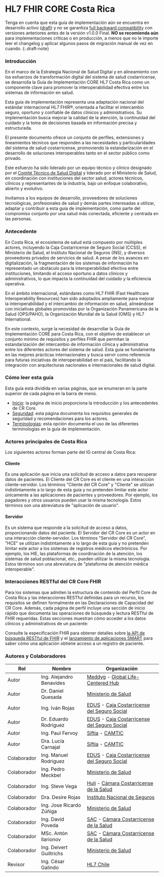 # HL7 FHIR CORE Costa Rica

Tenga en cuenta que esta guía de implementación aún se encuentra en desarrollo activo ([draft](http://hl7.org/fhir/extensions/CodeSystem-standards-status.html#standards-status-draft)) y no se garantiza [full backward compatibility](https://en.wikipedia.org/wiki/Backward_compatibility#In_software) con versiones anteriores antes de la versión v1.0.0 Final. **NO se recomienda aún** para implementaciones críticas o en producción, a menos que no le importe leer el changelog y aplicar algunos pasos de migración manual de vez en cuando.
{:.draft-note}

### Introducción
En el marco de la Estrategia Nacional de Salud Digital y en alineamiento con los esfuerzos de transformación digital del sistema de salud costarricense, se desarrolla la Guía de Implementación CORE HL7 Costa Rica como un componente clave para promover la interoperabilidad efectiva entre los sistemas de información en salud.

Esta guía de implementación representa una adaptación nacional del estándar internacional HL7 FHIR®, orientada a facilitar el intercambio seguro, oportuno y confiable de datos clínicos y administrativos. Su implementación busca mejorar la calidad de la atención, la continuidad del cuidado y la toma de decisiones basada en información precisa y estructurada.

El presente documento ofrece un conjunto de perfiles, extensiones y lineamientos técnicos que responden a las necesidades y particularidades del sistema de salud costarricense, promoviendo la estandarización en el desarrollo de soluciones interoperables tanto en el sector público como privado.

Este esfuerzo ha sido liderado por un equipo técnico y clínico designado por el [Comité Técnico de Salud Digital](https://www.ministeriodesalud.go.cr/index.php/biblioteca-de-archivos-left/documentos-ministerio-de-salud/ministerio-de-salud/salud-digital/hoja-de-ruta-salud-digital/6765-estrategia-nacional-de-salud-digital-de-costa-rica/file) y liderado por el Ministerio de Salud, en coordinación con instituciones del sector salud, actores técnicos, clínicos y representantes de la industria, bajo un enfoque colaborativo, abierto y evolutivo.

Invitamos a los equipos de desarrollo, proveedores de soluciones tecnológicas, profesionales de salud y demás partes interesadas a utilizar, adaptar y contribuir a esta guía de implementación, como parte del compromiso conjunto por una salud más conectada, eficiente y centrada en las personas.

### Antecedente
En Costa Rica, el ecosistema de salud está compuesto por múltiples actores, incluyendo la Caja Costarricense de Seguro Social (CCSS), el Ministerio de Salud, el Instituto Nacional de Seguros (INS), y diversos proveedores privados de servicios de salud. A pesar de los avances en digitalización, la fragmentación de los sistemas de información ha representado un obstáculo para la interoperabilidad efectiva entre instituciones, limitando el acceso oportuno a datos clínicos y administrativos, lo que impacta la continuidad del cuidado y la eficiencia operativa.

En el ámbito internacional, estándares como HL7 FHIR (Fast Healthcare Interoperability Resources) han sido adoptados ampliamente para mejorar la interoperabilidad y el intercambio de información en salud, alineándose con iniciativas globales promovidas por la Organización Panamericana de la Salud (OPS/PAHO), la Organización Mundial de la Salud (OMS) y HL7 International.

En este contexto, surge la necesidad de desarrollar la Guía de Implementación CORE para Costa Rica, con el objetivo de establecer un conjunto mínimo de requisitos y perfiles FHIR que permitan la estandarización del intercambio de información clínica y administrativa entre los diferentes actores del sistema de salud. Esta guía se fundamenta en las mejores prácticas internacionales y busca servir como referencia para futuras iniciativas de interoperabilidad en el país, facilitando la integración con arquitecturas nacionales e internacionales de salud digital.

### Cómo leer esta guía
Esta guía está dividida en varias páginas, que se enumeran en la parte superior de cada página en la barra de menú.

- [Inicio](index.html): la página de inicio proporciona la introducción y los antecedentes de CR Core.
- [Seguridad](security.html): esta página documenta los requisitos generales de seguridad y recomendaciones para los actores.
- [Terminologías](terminology.html): esta opción documenta el uso de las diferentes terminologías en la guía de implementación.

### Actores principales de Costa Rica
Los siguientes actores forman parte del IG central de Costa Rica:

#### Cliente
Es una aplicación que inicia una solicitud de acceso a datos para recuperar datos de pacientes. El Cliente del CR Core es el cliente en una interacción cliente-servidor. Los términos "Cliente del CR Core" y "Cliente" se utilizan indistintamente a lo largo de esta guía y no pretenden limitar este actor únicamente a las aplicaciones de pacientes y proveedores. Por ejemplo, los pagadores y otros usuarios pueden usar la misma tecnología. Estos términos son una abreviatura de "aplicación de usuario".

#### Servidor
Es un sistema que responde a la solicitud de acceso a datos, proporcionando datos del paciente. El Servidor del CR Core es un actor en una interacción cliente-servidor. Los términos "Servidor del CR Core", "HCE" se utilizan indistintamente a lo largo de esta guía y no pretenden limitar este actor a los sistemas de registros médicos electrónicos. Por ejemplo, los HIE, las plataformas de coordinación de la atención, los sistemas de salud poblacional, etc., pueden utilizar la misma tecnología. Estos términos son una abreviatura de "plataforma de atención médica interoperable".

### Interacciones RESTful del CR Core FHIR
Para los sistemas que admiten la estructura de contenido del Perfil Core de Costa Rica y las interacciones RESTful definidas para un recurso, los requisitos se definen formalmente en las Declaraciones de Capacidad del CR Core. Además, cada página de perfil incluye una sección de inicio rápido que documenta las operaciones de búsqueda y lectura RESTful de FHIR requeridas. Estas secciones muestran cómo acceder a los datos clínicos y administrativos de un paciente:

Consulte la especificación FHIR para obtener detalles sobre [la API de búsqueda RESTful de FHIR](https://hl7.org/fhir/R5/http.html#search) y el [lanzamiento de aplicaciones SMART](https://hl7.org/fhir/smart-app-launch/STU2/) para saber cómo una aplicación obtiene acceso a un registro de paciente.

### Autores y Colaboradores

| Rol         | Nombre                   | Organización                                           |
| ----------- | ------------------------ | ------------------------------------------------------ |
| Autor       | Ing. Alejandro Benavides | [Meddyg](https://meddyg.com/) - [Global Life-Centered Hub](#)            |
| Autor       | Dr. Daniel Quesada       | [Ministerio de Salud](https://ministeriodesalud.go.cr/)                               |
| Autor       | Ing. Iván Rojas          | [EDUS](https://www.ccss.sa.cr/appedus/) - [Caja Costarricense del Seguro Social](#)  |
| Autor       | Dr. Eduardo Rodríguez    | [EDUS](https://www.ccss.sa.cr/appedus/) - [Caja Costarricense del Seguro Social](#)  |
| Autor       | Ing. Paul Fervoy         | [Siftia](https://siftia.tech/es/) - [CAMTIC](#)                              |
| Autor       | Dra. Lucía Carnajal      | [Siftia](https://siftia.tech/es/) - [CAMTIC](#)                              |
| Colaborador | Ing. Manuel Rodriguez    | [EDUS](https://www.ccss.sa.cr/appedus/) - [Caja Costarricense del Seguro Social](#)  |
| Colaborador | Ing. Pedro Meckbel       | [Ministerio de Salud](https://ministeriodesalud.go.cr/)                               |
| Colaborador | Ing. Steve Vega          | [Huli](https://huli.io/) - [Cámara Costarricense de la Salud](#)      |
| Colaborador | Dra. Desire Rojas        | [Instituto Nacional de Seguros](https://www.grupoins.com/)                     |
| Colaborador | Ing. Jose Ricardo Zúñiga | [Ministerio de Salud](https://ministeriodesalud.go.cr/)                               |
| Colaborador | Ing. David Poveda        | [SAC](https://www.saludaunclick.com/) - [Cámara Costarricense de la Salud](#)       |
| Colaborador | MSc. Antón Ilarionov     | [SAC](https://www.saludaunclick.com/) - [Cámara Costarricense de la Salud](#)       |
| Colaborador | Ing. Deivert Guiltrichs  | [Ministerio de Salud](https://ministeriodesalud.go.cr/)                               |
| Revisor     | Ing. César Galindo       | [HL7 Chile](https://hl7chile.cl/)                                         |
